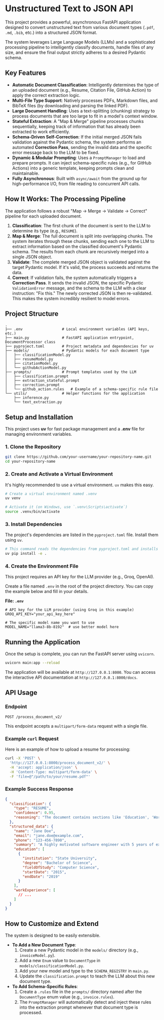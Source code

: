 # Unstructured Text to JSON API

This project provides a powerful, asynchronous FastAPI application designed to convert unstructured text from various document types (`.pdf`, `.md`, `.bib`, etc.) into a structured JSON format.

The system leverages Large Language Models (LLMs) and a sophisticated processing pipeline to intelligently classify documents, handle files of any size, and ensure the final output strictly adheres to a desired Pydantic schema.

## Key Features

-   **Automatic Document Classification**: Intelligently determines the type of an uploaded document (e.g., Resume, Citation File, GitHub Action) to apply the correct extraction logic.
-   **Multi-File Type Support**: Natively processes PDFs, Markdown files, and BibTeX files (by downloading and parsing the linked PDF).
-   **Large Document Handling**: Uses a text-splitting (chunking) strategy to process documents that are too large to fit in a model's context window.
-   **Stateful Extraction**: A "Map & Merge" pipeline processes chunks sequentially, keeping track of information that has already been extracted to work efficiently.
-   **Schema-Driven Self-Correction**: If the initial merged JSON fails validation against the Pydantic schema, the system performs an automated **Correction Pass**, sending the invalid data and the specific error message back to the LLM to be fixed.
-   **Dynamic & Modular Prompting**: Uses a `PromptManager` to load and prepare prompts. It can inject schema-specific rules (e.g., for GitHub Actions) into a generic template, keeping prompts clean and maintainable.
-   **Fully Asynchronous**: Built with `async/await` from the ground up for high-performance I/O, from file reading to concurrent API calls.

## How It Works: The Processing Pipeline

The application follows a robust "Map -> Merge -> Validate -> Correct" pipeline for each uploaded document.

1.  **Classification**: The first chunk of the document is sent to the LLM to determine its type (e.g., `RESUME`).
2.  **Map & Merge**: The full document is split into overlapping chunks. The system iterates through these chunks, sending each one to the LLM to extract information based on the classified document's Pydantic schema. The results from each chunk are recursively merged into a single JSON object.
3.  **Validate**: The complete merged JSON object is validated against the target Pydantic model. If it's valid, the process succeeds and returns the data.
4.  **Correct**: If validation fails, the system automatically triggers a **Correction Pass**. It sends the invalid JSON, the specific Pydantic `ValidationError` message, and the schema to the LLM with a clear instruction: "Fix this." The newly corrected JSON is then re-validated. This makes the system incredibly resilient to model errors.

## Project Structure

```
.
├── .env                  # Local environment variables (API keys, etc.)
├── main.py               # FastAPI application entrypoint, DocumentProcessor class
├── pyproject.toml        # Project metadata and dependencies for uv
├── models/               # Pydantic models for each document type
│   ├── classificationModel.py
│   ├── resumeModel.py
│   ├── citationModel.py
│   └── githubActionModel.py
├── prompts/              # Prompt templates used by the LLM
│   ├── classification.prompt
│   ├── extraction_stateful.prompt
│   ├── correction.prompt
│   └── github_action.rules   # Example of a schema-specific rule file
└── utils/                # Helper functions for the application
    ├── inference.py
    └── text_extraction.py
```

## Setup and Installation

This project uses **uv** for fast package management and a **.env** file for managing environment variables.

### 1. Clone the Repository

```bash
git clone https://github.com/your-username/your-repository-name.git
cd your-repository-name
```

### 2. Create and Activate a Virtual Environment

It's highly recommended to use a virtual environment. `uv` makes this easy.

```bash
# Create a virtual environment named .venv
uv venv

# Activate it (on Windows, use `.venv\Scripts\activate`)
source .venv/bin/activate
```

### 3. Install Dependencies

The project's dependencies are listed in the `pyproject.toml` file. Install them using `uv`.

```bash
# This command reads the dependencies from pyproject.toml and installs them
uv pip install -e .
```

### 4. Create the Environment File

This project requires an API key for the LLM provider (e.g., Groq, OpenAI).

Create a file named `.env` in the root of the project directory. You can copy the example below and fill in your details.

**File: `.env`**
```env
# API key for the LLM provider (using Groq in this example)
GROQ_API_KEY="your_api_key_here"

# The specific model name you want to use
MODEL_NAME="llama3-8b-8192"  # use better model here 
```


## Running the Application

Once the setup is complete, you can run the FastAPI server using `uvicorn`.

```bash
uvicorn main:app --reload
```

The application will be available at `http://127.0.0.1:8000`. You can access the interactive API documentation at `http://127.0.0.1:8000/docs`.

## API Usage

### Endpoint

`POST /process_document_v2/`

This endpoint accepts a `multipart/form-data` request with a single file.

### Example `curl` Request

Here is an example of how to upload a resume for processing:

```bash
curl -X 'POST' \
  'http://127.0.0.1:8000/process_document_v2/' \
  -H 'accept: application/json' \
  -H 'Content-Type: multipart/form-data' \
  -F 'file=@"/path/to/your/resume.pdf"'
```

### Example Success Response

```json
{
  "classification": {
    "type": "RESUME",
    "confidence": 0.95,
    "reasoning": "The document contains sections like 'Education', 'Work Experience', and 'Skills', which are characteristic of a resume."
  },
  "structured_data": {
    "name": "Jane Doe",
    "email": "jane.doe@example.com",
    "phone": "123-456-7890",
    "summary": "A highly motivated software engineer with 5 years of experience...",
    "education": [
      {
        "institution": "State University",
        "degree": "Bachelor of Science",
        "fieldOfStudy": "Computer Science",
        "startDate": "2015",
        "endDate": "2019"
      }
    ],
    "workExperience": [
      // ...
    ]
  }
}
```

## How to Customize and Extend

The system is designed to be easily extensible.

-   **To Add a New Document Type**:
    1.  Create a new Pydantic model in the `models/` directory (e.g., `invoiceModel.py`).
    2.  Add a new `Enum` value to `DocumentType` in `models/classificationModel.py`.
    3.  Add your new model and type to the `SCHEMA_REGISTRY` in `main.py`.
    4.  Update the `classification.prompt` to teach the LLM about this new document type.
-   **To Add Schema-Specific Rules**:
    1.  Create a `.rules` file in the `prompts/` directory named after the `DocumentType` enum value (e.g., `invoice.rules`).
    2.  The `PromptManager` will automatically detect and inject these rules into the extraction prompt whenever that document type is processed.
